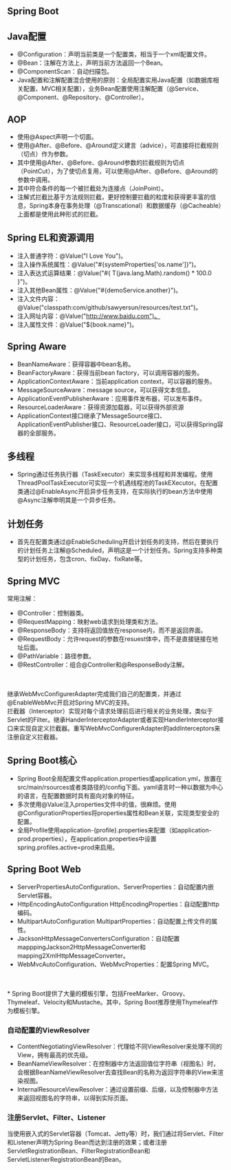 ## Spring Boot

## Java配置
* @Configuration：声明当前类是一个配置类，相当于一个xml配置文件。
* @Bean：注解在方法上，声明当前方法返回一个Bean。
* @ComponentScan：自动扫描包。
* Java配置和注解配置混合使用的原则：全局配置实用Java配置（如数据库相关配置、MVC相关配置），业务Bean配置使用注解配置（@Service、@Component、@Repository、@Controller）。

## AOP
* 使用@Aspect声明一个切面。
* 使用@After、@Before、@Around定义建言（advice），可直接将拦截规则（切点）作为参数。
* 其中使用@After、@Before、@Around参数的拦截规则为切点（PointCut），为了使切点复用，可以使用@After、@Before、@Around的参数中调用。
* 其中符合条件的每一个被拦截处为连接点（JoinPoint）。
* 注解式拦截比基于方法规则拦截，更好控制要拦截的粒度和获得更丰富的信息，Spring本身在事务处理（@Transcational）和数据缓存（@Cacheable）上面都是使用此种形式的拦截。

## Spring EL和资源调用
* 注入普通字符：@Value("I Love You")。
* 注入操作系统属性：@Value("#{systemProperties['os.name']}")。
* 注入表达式运算结果：@Value("#{ T(java.lang.Math).random() * 100.0 }")。
* 注入其他Bean属性：@Value("#{demoService.another}")。
* 注入文件内容：@Value("classpath:com/github/sawyersun/resources/test.txt")。
* 注入网址内容：@Value("http://www.baidu.com")。
* 注入属性文件：@Value("${book.name}")。

## Spring Aware
* BeanNameAware：获得容器中bean名称。
* BeanFactoryAware：获得当前bean factory，可以调用容器的服务。
* ApplicationContextAware：当前application context，可以容器的服务。
* MessageSourceAware：message source，可以获得文本信息。
* ApplicationEventPublisherAware：应用事件发布器，可以发布事件。
* ResourceLoaderAware：获得资源加载器，可以获得外部资源
* ApplicationContext接口继承了MessageSource接口、ApplicationEventPublisher接口、ResourceLoader接口，可以获得Spring容器的全部服务。

## 多线程
* Spring通过任务执行器（TaskExecutor）来实现多线程和并发编程。使用ThreadPoolTaskExecutor可实现一个机遇线程池的TaskEXecutor。在配置类通过@EnableAsync开启异步任务支持，在实际执行的bean方法中使用@Async注解申明其是一个异步任务。

## 计划任务
* 首先在配置类通过@EnableScheduling开启计划任务的支持，然后在要执行的计划任务上注解@Scheduled，声明这是一个计划任务。Spring支持多种类型的计划任务，包含cron、fixDay、fixRate等。

## Spring MVC
常用注解：
* @Controller：控制器类。
* @RequestMapping：映射web请求到处理类和方法。
* @ResponseBody：支持将返回值放在response内，而不是返回界面。
* @RequestBody：允许request的参数在resuest体中，而不是直接链接在地址后面。
* @PathVariable：路径参数。
* @RestController：组合@Controller和@ResponseBody注解。
<br>
<br>
继承WebMvcConfigurerAdapter完成我们自己的配置类，并通过@EnableWebMvc开启对Spring MVC的支持。
<br>
拦截器（Interceptor）实现对每个请求处理前后进行相关的业务处理，类似于Servlet的Filter。继承HanderInterceptorAdapter或者实现HandlerInterceptor接口来实现自定义拦截器。重写WebMvcConfigurerAdapter的addInterceptors来注册自定义拦截器。

## Spring Boot核心
* Spring Boot全局配置文件application.properties或application.yml，放置在src/main/rsources或者类路径的/config下面。yaml语言时一种以数据为中心的语言，在配置数据时具有面向对象的特征。
* 多次使用@Value注入properties文件中的值，很麻烦。使用@ConfigurationProperties将properties属性和Bean关联，实现类型安全的配置。
* 全局Profile使用application-{profile}.properties来配置（如application-prod.properties），在application.properties中设置spring.profiles.active=prod来启用。

## Spring Boot Web
* ServerPropertiesAutoConfiguration、ServerProperties：自动配置内嵌Servlet容器。
* HttpEncodingAutoConfiguration HttpEncodingProperties：自动配置http编码。
* MultipartAutoConfiguration MultipartProperties：自动配置上传文件的属性。
* JacksonHttpMessageConvertersConfiguration：自动配置mapppingJackson2HttpMessageConverter和mapping2XmlHttpMessageConverter。
* WebMvcAutoConfiguration、WebMvcProperties：配置Spring MVC。
<br>
<br>
* Spring Boot提供了大量的模板引擎，包括FreeMarker、Groovy、Thymeleaf、Velocity和Mustache。其中，Spring Boot推荐使用Thymeleaf作为模板引擎。

### 自动配置的ViewResolver
* ContentNegotiatingViewResolver：代理给不同ViewResolver来处理不同的View，拥有最高的优先级。
* BeanNameViewResolver：在控制器中方法返回值位字符串（视图名）时，会根据BeanNameViewResolver去查找Bean的名称为返回字符串的View来渲染视图。
* InternalResourceViewResolver：通过设置前缀、后缀，以及控制器中方法来返回视图名的字符串，以得到实际页面。

### 注册Servlet、Filter、Listener
当使用嵌入式的Servlet容器（Tomcat、Jetty等）时，我们通过将Servlet、Filter和Listener声明为Spring Bean而达到注册的效果；或者注册ServletRegistrationBean、FilterRegistrationBean和ServletListenerRegistrationBean的Bean。
